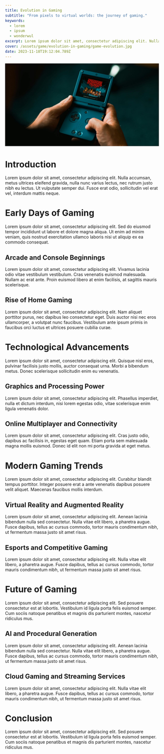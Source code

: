 ```yaml
---
title: Evolution in Gaming
subtitle: "From pixels to virtual worlds: the journey of gaming."
keywords:
  - lorem
  - ipsum
  - wonderwul
excerpt: Lorem ipsum dolor sit amet, consectetur adipiscing elit. Nulla accumsan, metus ultrices eleifend gravida.
cover: /assets/game/evolution-in-gaming/game-evolution.jpg
date: 2023-11-18T19:12:04.789Z
---
```


![Evolution in Gaming](game-evolution.jpg)

# Introduction

Lorem ipsum dolor sit amet, consectetur adipiscing elit. Nulla accumsan, metus ultrices eleifend gravida, nulla nunc varius lectus, nec rutrum justo nibh eu lectus. Ut vulputate semper dui. Fusce erat odio, sollicitudin vel erat vel, interdum mattis neque.

# Early Days of Gaming

Lorem ipsum dolor sit amet, consectetur adipiscing elit. Sed do eiusmod tempor incididunt ut labore et dolore magna aliqua. Ut enim ad minim veniam, quis nostrud exercitation ullamco laboris nisi ut aliquip ex ea commodo consequat.

## Arcade and Console Beginnings

Lorem ipsum dolor sit amet, consectetur adipiscing elit. Vivamus lacinia odio vitae vestibulum vestibulum. Cras venenatis euismod malesuada. Nullam ac erat ante. Proin euismod libero at enim facilisis, at sagittis mauris scelerisque.

## Rise of Home Gaming

Lorem ipsum dolor sit amet, consectetur adipiscing elit. Nam aliquet porttitor purus, nec dapibus leo consectetur eget. Duis auctor nisi nec eros ullamcorper, a volutpat nunc faucibus. Vestibulum ante ipsum primis in faucibus orci luctus et ultrices posuere cubilia curae.

# Technological Advancements

Lorem ipsum dolor sit amet, consectetur adipiscing elit. Quisque nisl eros, pulvinar facilisis justo mollis, auctor consequat urna. Morbi a bibendum metus. Donec scelerisque sollicitudin enim eu venenatis.

## Graphics and Processing Power

Lorem ipsum dolor sit amet, consectetur adipiscing elit. Phasellus imperdiet, nulla et dictum interdum, nisi lorem egestas odio, vitae scelerisque enim ligula venenatis dolor.

## Online Multiplayer and Connectivity

Lorem ipsum dolor sit amet, consectetur adipiscing elit. Cras justo odio, dapibus ac facilisis in, egestas eget quam. Etiam porta sem malesuada magna mollis euismod. Donec id elit non mi porta gravida at eget metus.

# Modern Gaming Trends

Lorem ipsum dolor sit amet, consectetur adipiscing elit. Curabitur blandit tempus porttitor. Integer posuere erat a ante venenatis dapibus posuere velit aliquet. Maecenas faucibus mollis interdum.

## Virtual Reality and Augmented Reality

Lorem ipsum dolor sit amet, consectetur adipiscing elit. Aenean lacinia bibendum nulla sed consectetur. Nulla vitae elit libero, a pharetra augue. Fusce dapibus, tellus ac cursus commodo, tortor mauris condimentum nibh, ut fermentum massa justo sit amet risus.

## Esports and Competitive Gaming

Lorem ipsum dolor sit amet, consectetur adipiscing elit. Nulla vitae elit libero, a pharetra augue. Fusce dapibus, tellus ac cursus commodo, tortor mauris condimentum nibh, ut fermentum massa justo sit amet risus.

# Future of Gaming

Lorem ipsum dolor sit amet, consectetur adipiscing elit. Sed posuere consectetur est at lobortis. Vestibulum id ligula porta felis euismod semper. Cum sociis natoque penatibus et magnis dis parturient montes, nascetur ridiculus mus.

## AI and Procedural Generation

Lorem ipsum dolor sit amet, consectetur adipiscing elit. Aenean lacinia bibendum nulla sed consectetur. Nulla vitae elit libero, a pharetra augue. Fusce dapibus, tellus ac cursus commodo, tortor mauris condimentum nibh, ut fermentum massa justo sit amet risus.

## Cloud Gaming and Streaming Services

Lorem ipsum dolor sit amet, consectetur adipiscing elit. Nulla vitae elit libero, a pharetra augue. Fusce dapibus, tellus ac cursus commodo, tortor mauris condimentum nibh, ut fermentum massa justo sit amet risus.

# Conclusion

Lorem ipsum dolor sit amet, consectetur adipiscing elit. Sed posuere consectetur est at lobortis. Vestibulum id ligula porta felis euismod semper. Cum sociis natoque penatibus et magnis dis parturient montes, nascetur ridiculus mus.
